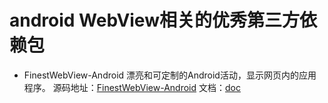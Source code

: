 # android WebView相关的优秀第三方依赖包

* FinestWebView-Android 漂亮和可定制的Android活动，显示网页内的应用程序。 
源码地址：[FinestWebView-Android](https://github.com/TheFinestArtist/FinestWebView-Android) 文档：[doc](https://github.com/TheFinestArtist/FinestWebView-Android/blob/master/README.md)